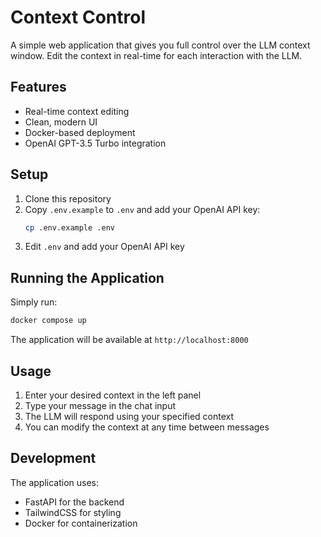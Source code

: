 # Context Control

A simple web application that gives you full control over the LLM context window. Edit the context in real-time for each interaction with the LLM.

## Features

- Real-time context editing
- Clean, modern UI
- Docker-based deployment
- OpenAI GPT-3.5 Turbo integration

## Setup

1. Clone this repository
2. Copy `.env.example` to `.env` and add your OpenAI API key:
   ```bash
   cp .env.example .env
   ```
3. Edit `.env` and add your OpenAI API key

## Running the Application

Simply run:
```bash
docker compose up
```

The application will be available at `http://localhost:8000`

## Usage

1. Enter your desired context in the left panel
2. Type your message in the chat input
3. The LLM will respond using your specified context
4. You can modify the context at any time between messages

## Development

The application uses:
- FastAPI for the backend
- TailwindCSS for styling
- Docker for containerization 